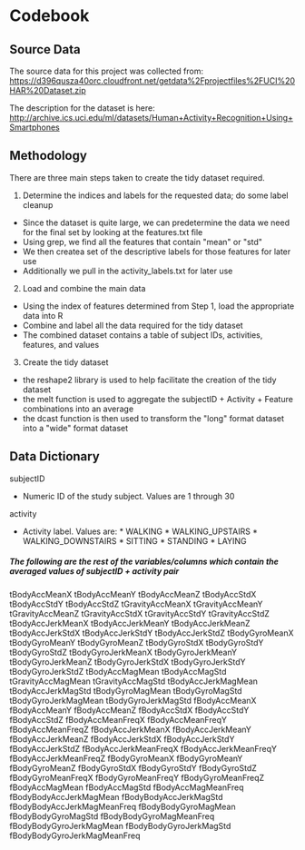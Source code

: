 # Codebook

## Source Data
The source data for this project was collected from:
https://d396qusza40orc.cloudfront.net/getdata%2Fprojectfiles%2FUCI%20HAR%20Dataset.zip

The description for the dataset is here:
http://archive.ics.uci.edu/ml/datasets/Human+Activity+Recognition+Using+Smartphones

## Methodology
There are three main steps taken to create the tidy dataset required.

1.  Determine the indices and labels for the requested data; do some label cleanup
  *  Since the dataset is quite large, we can predetermine the data we need for the final set by looking at the features.txt file
  *  Using grep, we find all the features that contain "mean" or "std"
  *  We then createa set of the descriptive labels for those features for later use
  *  Additionally we pull in the activity_labels.txt for later use
2.  Load and combine the main data
  *  Using the index of features determined from Step 1, load the appropriate data into R
  *  Combine and label all the data required for the tidy dataset
  *  The combined dataset contains a table of subject IDs, activities, features, and values
3.  Create the tidy dataset
  * the reshape2 library is used to help facilitate the creation of the tidy dataset
  * the melt function is used to aggregate the subjectID + Activity + Feature combinations into an average
  * the dcast function is then used to transform the "long" format dataset into a "wide" format dataset
  
## Data Dictionary

subjectID
  *  Numeric ID of the study subject.  Values are 1 through 30

activity
  *  Activity label.  Values are:
    *  WALKING
    *  WALKING_UPSTAIRS
    *  WALKING_DOWNSTAIRS
    *  SITTING
    *  STANDING
    *  LAYING
    
##### The following are the rest of the variables/columns which contain the averaged values of subjectID + activity pair
tBodyAccMeanX
tBodyAccMeanY
tBodyAccMeanZ
tBodyAccStdX
tBodyAccStdY
tBodyAccStdZ
tGravityAccMeanX
tGravityAccMeanY
tGravityAccMeanZ
tGravityAccStdX
tGravityAccStdY
tGravityAccStdZ
tBodyAccJerkMeanX
tBodyAccJerkMeanY
tBodyAccJerkMeanZ
tBodyAccJerkStdX
tBodyAccJerkStdY
tBodyAccJerkStdZ
tBodyGyroMeanX
tBodyGyroMeanY
tBodyGyroMeanZ
tBodyGyroStdX
tBodyGyroStdY
tBodyGyroStdZ
tBodyGyroJerkMeanX
tBodyGyroJerkMeanY
tBodyGyroJerkMeanZ
tBodyGyroJerkStdX
tBodyGyroJerkStdY
tBodyGyroJerkStdZ
tBodyAccMagMean
tBodyAccMagStd
tGravityAccMagMean
tGravityAccMagStd
tBodyAccJerkMagMean
tBodyAccJerkMagStd
tBodyGyroMagMean
tBodyGyroMagStd
tBodyGyroJerkMagMean
tBodyGyroJerkMagStd
fBodyAccMeanX
fBodyAccMeanY
fBodyAccMeanZ
fBodyAccStdX
fBodyAccStdY
fBodyAccStdZ
fBodyAccMeanFreqX
fBodyAccMeanFreqY
fBodyAccMeanFreqZ
fBodyAccJerkMeanX
fBodyAccJerkMeanY
fBodyAccJerkMeanZ
fBodyAccJerkStdX
fBodyAccJerkStdY
fBodyAccJerkStdZ
fBodyAccJerkMeanFreqX
fBodyAccJerkMeanFreqY
fBodyAccJerkMeanFreqZ
fBodyGyroMeanX
fBodyGyroMeanY
fBodyGyroMeanZ
fBodyGyroStdX
fBodyGyroStdY
fBodyGyroStdZ
fBodyGyroMeanFreqX
fBodyGyroMeanFreqY
fBodyGyroMeanFreqZ
fBodyAccMagMean
fBodyAccMagStd
fBodyAccMagMeanFreq
fBodyBodyAccJerkMagMean
fBodyBodyAccJerkMagStd
fBodyBodyAccJerkMagMeanFreq
fBodyBodyGyroMagMean
fBodyBodyGyroMagStd
fBodyBodyGyroMagMeanFreq
fBodyBodyGyroJerkMagMean
fBodyBodyGyroJerkMagStd
fBodyBodyGyroJerkMagMeanFreq

